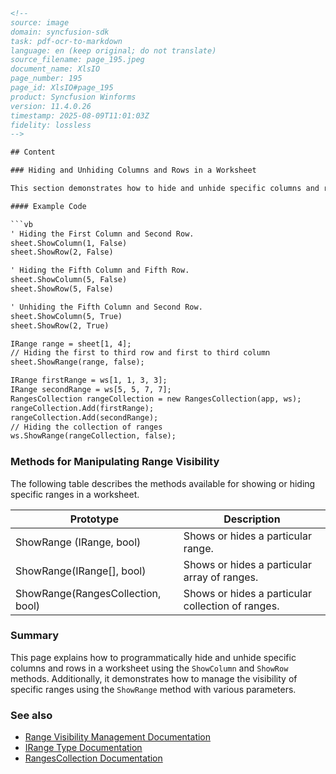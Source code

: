 ```html
<!-- 
source: image
domain: syncfusion-sdk
task: pdf-ocr-to-markdown
language: en (keep original; do not translate)
source_filename: page_195.jpeg
document_name: XlsIO
page_number: 195
page_id: XlsIO#page_195
product: Syncfusion Winforms
version: 11.4.0.26
timestamp: 2025-08-09T11:01:03Z
fidelity: lossless
-->

## Content

### Hiding and Unhiding Columns and Rows in a Worksheet

This section demonstrates how to hide and unhide specific columns and rows in a worksheet using VB.NET. The code snippets provided illustrate various methods to manipulate visibility settings.

#### Example Code

```vb
' Hiding the First Column and Second Row.
sheet.ShowColumn(1, False)
sheet.ShowRow(2, False)

' Hiding the Fifth Column and Fifth Row.
sheet.ShowColumn(5, False)
sheet.ShowRow(5, False)

' Unhiding the Fifth Column and Second Row.
sheet.ShowColumn(5, True)
sheet.ShowRow(2, True)

IRange range = sheet[1, 4];
// Hiding the first to third row and first to third column
sheet.ShowRange(range, false);

IRange firstRange = ws[1, 1, 3, 3];
IRange secondRange = ws[5, 5, 7, 7];
RangesCollection rangeCollection = new RangesCollection(app, ws);
rangeCollection.Add(firstRange);
rangeCollection.Add(secondRange);
// Hiding the collection of ranges
ws.ShowRange(rangeCollection, false);
```

### Methods for Manipulating Range Visibility

The following table describes the methods available for showing or hiding specific ranges in a worksheet.

| Prototype                                      | Description                       |
|-----------------------------------------------|-----------------------------------|
| ShowRange (IRange, bool)                     | Shows or hides a particular range. |
| ShowRange(IRange[], bool)                    | Shows or hides a particular array of ranges. |
| ShowRange(RangesCollection, bool)            | Shows or hides a particular collection of ranges. |

### Summary

This page explains how to programmatically hide and unhide specific columns and rows in a worksheet using the `ShowColumn` and `ShowRow` methods. Additionally, it demonstrates how to manage the visibility of specific ranges using the `ShowRange` method with various parameters.

### See also
- [Range Visibility Management Documentation](#)
- [IRange Type Documentation](#)
- [RangesCollection Documentation](#)

<!-- tags: [XlsIO, worksheet, range visibility,VB.NET,hide row,hide column] keywords: [hide,unhide,sheet,range visibility,IRange,RangesCollection,worksheet,VB.NET] -->
```
